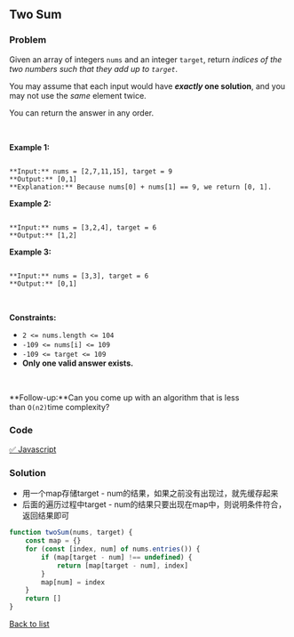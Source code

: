 Two Sum
---
### Problem
Given an array of integers `nums` and an integer `target`, return *indices of the two numbers such that they add up to `target`*.


You may assume that each input would have ***exactly* one solution**, and you may not use the *same* element twice.


You can return the answer in any order.


 


**Example 1:**



```

**Input:** nums = [2,7,11,15], target = 9
**Output:** [0,1]
**Explanation:** Because nums[0] + nums[1] == 9, we return [0, 1].

```

**Example 2:**



```

**Input:** nums = [3,2,4], target = 6
**Output:** [1,2]

```

**Example 3:**



```

**Input:** nums = [3,3], target = 6
**Output:** [0,1]

```

 


**Constraints:**


* `2 <= nums.length <= 104`
* `-109 <= nums[i] <= 109`
* `-109 <= target <= 109`
* **Only one valid answer exists.**


 


**Follow-up:**Can you come up with an algorithm that is less than `O(n2)`time complexity?
### Code
[✅ Javascript](./solution.js)
### Solution 
- 用一个map存储target - num的结果，如果之前没有出现过，就先缓存起来
- 后面的遍历过程中target - num的结果只要出现在map中，则说明条件符合，返回结果即可

```javascript
function twoSum(nums, target) {
    const map = {}
    for (const [index, num] of nums.entries()) {
        if (map[target - num] !== undefined) {
            return [map[target - num], index]
        }
        map[num] = index
    }
    return []
}
```
[Back to list](../README.md)